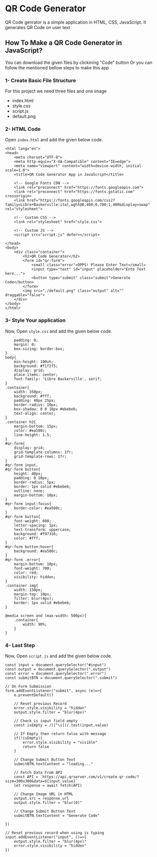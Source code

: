 # QR Code Generator
QR Code genrator is a simple application in HTML, CSS, JavaScript. It generates QR Code on user text

## How To Make a QR Code Generator in JavaScript?
You can download the given files by clickining "Code" button
Or you can follow the mentioned bellow steps to make this app

### 1- Create Basic File Structure
For this project we need three files and one image
- index.html
- style.css
- script.js
- default.png

### 2- HTML Code
Open ```index.html``` and add the given below code.

```<!DOCTYPE html>
<html lang="en">
<head>
    <meta charset="UTF-8">
    <meta http-equiv="X-UA-Compatible" content="IE=edge">
    <meta name="viewport" content="width=device-width, initial-scale=1.0">
    <title>QR Code Generator App in JavaScript</title>

    <!-- Google Fonts CDN -->
    <link rel="preconnect" href="https://fonts.googleapis.com">
    <link rel="preconnect" href="https://fonts.gstatic.com" crossorigin>
    <link href="https://fonts.googleapis.com/css2?family=Libre+Baskerville:ital,wght@0,400;0,700;1,400&display=swap" rel="stylesheet">
    
    <!-- Custom CSS -->
    <link rel="stylesheet" href="style.css">

    <!-- Custom JS -->
    <script src="script.js" defer></script>

</head>
<body>
    <div class="container">
        <h2>QR Code Generator</h2>
        <form id="qr-form">
            <small class="error">OPPS! Please Enter Text</small>
            <input type="text" id="input" placeholder="Ente Text here...">
            <button type="submit" class="submit">Generate Code</button>
        </form>
        <img src="./default.png" class="output" alt="" draggable="false">
    </div>
</body>
</html>
```

### 3- Style Your application
Now, Open ```style.css``` and add the given below code.
```*{
    padding: 0;
    margin: 0;
    box-sizing: border-box;
}
body{
    min-height: 100vh;
    background: #f1f2f5;
    display: grid;
    place-items: center;
    font-family: 'Libre Baskerville', serif;
}
.container{
    width: 350px;
    background: #fff;
    padding: 40px 25px;
    border-radius: 10px;
    box-shadow: 0 0 10px #ebebeb;
    text-align: center;
}
.container h2{
    margin-bottom: 15px;
    color: #ea580c;
    line-height: 1.5;
}
#qr-form{
    display: grid;
    grid-template-columns: 1fr;
    grid-template-rows: 1fr;
}
#qr-form input,
#qr-form button{
    height: 40px;
    padding: 0 10px;
    border-radius: 5px;
    border: 1px solid #ebebeb;
    outline: none;
    margin-bottom: 10px;
}
#qr-form input:focus{
    border-color: #ea580c;
}
#qr-form button{
    font-weight: 600;
    letter-spacing: 1px;
    text-transform: uppercase;
    background: #f97316;
    color: #fff;
}
#qr-form button:hover{
    background: #ea580c;
}
#qr-form .error{
    margin-bottom: 10px;
    font-weight: 700;
    color: red;
    visibility: hidden;
}
.container img{
    width: 150px;
    margin-top: 10px;
    filter: blur(4px);
    border: 1px solid #ebebeb;
}

@media screen and (max-width: 500px){
    .container{
        width: 90%;
    }
}
```

### 4- Last Step
Now, Open ```script.js``` and add the given below code.
```const form = document.querySelector("#qr-form")
const input = document.querySelector("#input")
const output = document.querySelector(".output")
const error = document.querySelector(".error")
const submitBTN = document.querySelector(".submit")

// On Form Submission
form.addEventListener("submit", async (e)=>{
    e.preventDefault()

    // Reset previous Record
    error.style.visibility = "hidden"
    output.style.filter = "blur(4px)"
    
    // Check is input field empty
    const isEmpty = /([^\s])/.test(input.value)
    
    // If Empty then return false with message
    if(!isEmpty){
        error.style.visibility = "visible"
        return false
    }
    
    // Change Submit Button Text
    submitBTN.textContent = "loading..."

    // Fetch Data From API
    const API = `https://api.qrserver.com/v1/create-qr-code/?size=300x300&data=${input.value}`
    let response = await fetch(API)
    
    // Change Image URL in HTML
    output.src = response.url
    output.style.filter = "blur(0)"

    // Change Submit Button Text
    submitBTN.textContent = "Generate Code"

})

// Reset previous record when using is typing
input.addEventListener("input", ()=>{
    output.style.filter = "blur(4px)"
    error.style.visibility = "hidden"
})
```